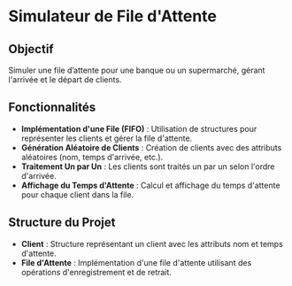# Simulateur de File d'Attente

## Objectif
Simuler une file d’attente pour une banque ou un supermarché, gérant l'arrivée et le départ de clients.

## Fonctionnalités

- **Implémentation d'une File (FIFO)** : Utilisation de structures pour représenter les clients et gérer la file d'attente.
- **Génération Aléatoire de Clients** : Création de clients avec des attributs aléatoires (nom, temps d'arrivée, etc.).
- **Traitement Un par Un** : Les clients sont traités un par un selon l'ordre d'arrivée.
- **Affichage du Temps d'Attente** : Calcul et affichage du temps d'attente pour chaque client dans la file.

## Structure du Projet

- **Client** : Structure représentant un client avec les attributs nom et temps d'attente.
- **File d'Attente** : Implémentation d'une file d'attente utilisant des opérations d'enregistrement et de retrait.
